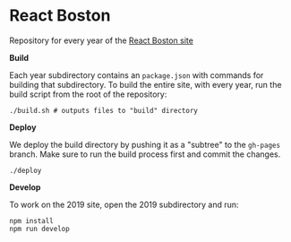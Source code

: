 # React Boston

Repository for every year of the [React Boston site](https://react-boston.com/)

**Build**

Each year subdirectory contains an `package.json` with commands for building that subdirectory. To build the entire site, with every year, run the build script from the root of the repository:

```
./build.sh # outputs files to "build" directory
```

**Deploy**

We deploy the build directory by pushing it as a "subtree" to the `gh-pages` branch. Make sure to run the build process first and commit the changes.

```
./deploy
```

**Develop**

To work on the 2019 site, open the 2019 subdirectory and run:

```
npm install
npm run develop
```
